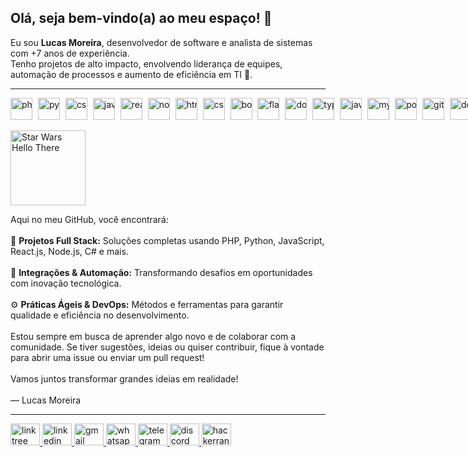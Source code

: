 <!-- Título e introdução -->
<h2>Olá, seja bem-vindo(a) ao meu espaço! 👋</h2>
<p>
  Eu sou <strong>Lucas Moreira</strong>, desenvolvedor de software e analista de sistemas com +7 anos de experiência.<br>
  Tenho projetos de alto impacto, envolvendo liderança de equipes, automação de processos e aumento de eficiência em TI 🚀.
</p>

<hr />

<!-- Seção com os skills. -->
<div style="white-space: nowrap;">
  <img src="https://cdn.jsdelivr.net/gh/devicons/devicon/icons/php/php-original.svg" alt="php" height="35" style="margin-right:5px;" />
  <img src="https://cdn.jsdelivr.net/gh/devicons/devicon/icons/python/python-original.svg" alt="python" height="35" style="margin-right:5px;" />
  <img src="https://cdn.jsdelivr.net/gh/devicons/devicon/icons/csharp/csharp-original.svg" alt="csharp" height="35" style="margin-right:5px;" />
  <img src="https://cdn.jsdelivr.net/gh/devicons/devicon/icons/javascript/javascript-original.svg" alt="javascript" height="35" style="margin-right:5px;" />
  <img src="https://cdn.jsdelivr.net/gh/devicons/devicon/icons/react/react-original.svg" alt="react" height="35" style="margin-right:5px;" />
  <img src="https://cdn.jsdelivr.net/gh/devicons/devicon/icons/nodejs/nodejs-original.svg" alt="nodejs" height="35" style="margin-right:5px;" />
  <img src="https://cdn.jsdelivr.net/gh/devicons/devicon/icons/html5/html5-original.svg" alt="html5" height="35" style="margin-right:5px;" />
  <img src="https://cdn.jsdelivr.net/gh/devicons/devicon/icons/css3/css3-original.svg" alt="css3" height="35" style="margin-right:5px;" />
  <img src="https://cdn.jsdelivr.net/gh/devicons/devicon/icons/bootstrap/bootstrap-original.svg" alt="bootstrap" height="35" style="margin-right:5px;" />
  <img src="https://cdn.jsdelivr.net/gh/devicons/devicon/icons/flask/flask-original.svg" alt="flask" height="35" style="margin-right:5px;" />
  <img src="https://cdn.jsdelivr.net/gh/devicons/devicon/icons/dotnetcore/dotnetcore-original.svg" alt="dotnetcore" height="35" style="margin-right:5px;" />
  <img src="https://cdn.jsdelivr.net/gh/devicons/devicon/icons/typescript/typescript-original.svg" alt="typescript" height="35" style="margin-right:5px;" />
  <img src="https://cdn.jsdelivr.net/gh/devicons/devicon/icons/java/java-original.svg" alt="java" height="35" style="margin-right:5px;" />
  <img src="https://cdn.jsdelivr.net/gh/devicons/devicon/icons/mysql/mysql-original.svg" alt="mysql" height="35" style="margin-right:5px;" />
  <img src="https://cdn.jsdelivr.net/gh/devicons/devicon/icons/postgresql/postgresql-original.svg" alt="postgresql" height="35" style="margin-right:5px;" />
  <img src="https://cdn.jsdelivr.net/gh/devicons/devicon/icons/git/git-original.svg" alt="git" height="35" style="margin-right:5px;" />
  <img src="https://cdn.jsdelivr.net/gh/devicons/devicon/icons/docker/docker-original.svg" alt="docker" height="35" style="margin-right:5px;" />
  <img src="https://cdn.jsdelivr.net/gh/devicons/devicon/icons/amazonwebservices/amazonwebservices-line-wordmark.svg" alt="aws" height="35" style="margin-right:5px;" />
  <img src="https://cdn.jsdelivr.net/gh/devicons/devicon/icons/azure/azure-original.svg" alt="azure" height="35" style="margin-right:5px;" />
</div>

<!-- GIF embaixo das logos -->
  <img
    src="https://media1.tenor.com/m/0Akz_GWDQyQAAAAC/star-wars-hello-there.gif"
    alt="Star Wars Hello There"
    style="height:120px;"
  />

<!-- Seção de texto principal -->
<p>
  Aqui no meu GitHub, você encontrará:<br><br>
  🚀 <strong>Projetos Full Stack:</strong> Soluções completas usando PHP, Python, JavaScript, React.js, Node.js, C# e mais.<br><br>
  🔌 <strong>Integrações & Automação:</strong> Transformando desafios em oportunidades com inovação tecnológica.<br><br>
  ⚙️ <strong>Práticas Ágeis & DevOps:</strong> Métodos e ferramentas para garantir qualidade e eficiência no desenvolvimento.<br><br>
  Estou sempre em busca de aprender algo novo e de colaborar com a comunidade.  
  Se tiver sugestões, ideias ou quiser contribuir, fique à vontade para abrir uma issue ou enviar um pull request!<br><br>
  Vamos juntos transformar grandes ideias em realidade!<br><br>
  — Lucas Moreira
</p>

<hr />

<!-- Contatos: -->
<div>
  <a href="https://linktr.ee/seudomain">
    <img src="https://raw.githubusercontent.com/maurodesouza/profile-readme-generator/master/src/assets/icons/social/linktree/default.svg" width="47" height="35" alt="linktree logo" />
  </a>
  <a href="https://www.linkedin.com/in/lucasabmoreira/">
    <img src="https://raw.githubusercontent.com/maurodesouza/profile-readme-generator/master/src/assets/icons/social/linkedin/default.svg" width="47" height="35" alt="linkedin logo" />
  </a>
  <a href="mailto:lucasabmoreira@gmail.com">
    <img src="https://raw.githubusercontent.com/maurodesouza/profile-readme-generator/master/src/assets/icons/social/gmail/default.svg" width="47" height="35" alt="gmail logo" />
  </a>
  <a href="https://wa.me/5521996582217">
    <img src="https://raw.githubusercontent.com/maurodesouza/profile-readme-generator/master/src/assets/icons/social/whatsapp/default.svg" width="47" height="35" alt="whatsapp logo" />
  </a>
  <a href="https://t.me/yourtelegramusername">
    <img src="https://raw.githubusercontent.com/maurodesouza/profile-readme-generator/master/src/assets/icons/social/telegram/default.svg" width="47" height="35" alt="telegram logo" />
  </a>
  <a href="https://discordapp.com/users/yourdiscordid">
    <img src="https://raw.githubusercontent.com/maurodesouza/profile-readme-generator/master/src/assets/icons/social/discord/default.svg" width="47" height="35" alt="discord logo" />
  </a>
  <a href="https://www.hackerrank.com/yourusername">
    <img src="https://raw.githubusercontent.com/maurodesouza/profile-readme-generator/master/src/assets/icons/social/hackerrank/default.svg" width="47" height="35" alt="hackerrank logo" />
  </a>
</div>
